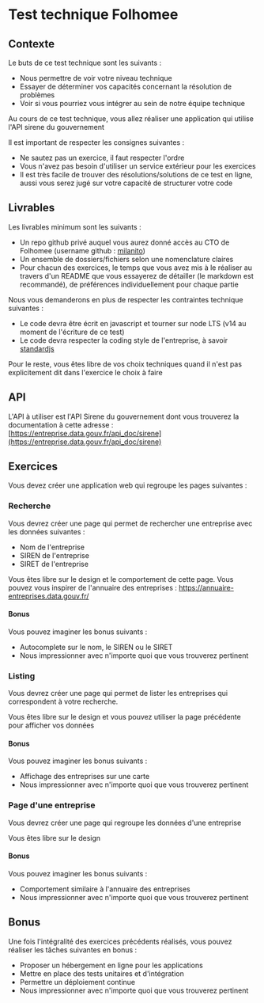# Test technique Folhomee

## Contexte

Le buts de ce test technique sont les suivants :

- Nous permettre de voir votre niveau technique
- Essayer de déterminer vos capacités concernant la résolution de problèmes
- Voir si vous pourriez vous intégrer au sein de notre équipe technique

Au cours de ce test technique, vous allez réaliser une application qui utilise l'API sirene du gouvernement

Il est important de respecter les consignes suivantes :

- Ne sautez pas un exercice, il faut respecter l'ordre
- Vous n'avez pas besoin d'utiliser un service extérieur pour les exercices
- Il est très facile de trouver des résolutions/solutions de ce test en ligne, aussi vous serez jugé sur votre capacité de structurer votre code

## Livrables

Les livrables minimum sont les suivants :

- Un repo github privé auquel vous aurez donné accès au CTO de Folhomee (username github : [milanito](https://github.com/milanito))
- Un ensemble de dossiers/fichiers selon une nomenclature claires
- Pour chacun des exercices, le temps que vous avez mis à le réaliser au travers d'un README que vous essayerez de détailler (le markdown est recommandé), de préférences individuellement pour chaque partie

Nous vous demanderons en plus de respecter les contraintes technique suivantes :

- Le code devra être écrit en javascript et tourner sur node LTS (v14 au moment de l'écriture de ce test)
- Le code devra respecter la coding style de l'entreprise, à savoir [standardjs](https://standardjs.com/)

Pour le reste, vous êtes libre de vos choix techniques quand il n'est pas explicitement dit dans l'exercice le choix à faire

## API

L'API à utiliser est l'API Sirene du gouvernement dont vous trouverez la documentation à cette adresse : [https://entreprise.data.gouv.fr/api_doc/sirene](https://entreprise.data.gouv.fr/api_doc/sirene)

## Exercices

Vous devez créer une application web qui regroupe les pages suivantes :

### Recherche

Vous devrez créer une page qui permet de rechercher une entreprise avec les données suivantes :

- Nom de l'entreprise
- SIREN de l'entreprise
- SIRET de l'entreprise

Vous êtes libre sur le design et le comportement de cette page. Vous pouvez vous inspirer de l'annuaire des entreprises : https://annuaire-entreprises.data.gouv.fr/

#### Bonus

Vous pouvez imaginer les bonus suivants :

- Autocomplete sur le nom, le SIREN ou le SIRET
- Nous impressionner avec n'importe quoi que vous trouverez pertinent

### Listing

Vous devrez créer une page qui permet de lister les entreprises qui correspondent à votre recherche.

Vous êtes libre sur le design et vous pouvez utiliser la page précédente pour afficher vos données

#### Bonus

Vous pouvez imaginer les bonus suivants :

- Affichage des entreprises sur une carte
- Nous impressionner avec n'importe quoi que vous trouverez pertinent

### Page d'une entreprise

Vous devrez créer une page qui regroupe les données d'une entreprise

Vous êtes libre sur le design

#### Bonus

Vous pouvez imaginer les bonus suivants :

- Comportement similaire à l'annuaire des entreprises
- Nous impressionner avec n'importe quoi que vous trouverez pertinent

## Bonus

Une fois l'intégralité des exercices précédents réalisés, vous pouvez réaliser les tâches suivantes en bonus :

- Proposer un hébergement en ligne pour les applications
- Mettre en place des tests unitaires et d'intégration
- Permettre un déploiement continue
- Nous impressionner avec n'importe quoi que vous trouverez pertinent

